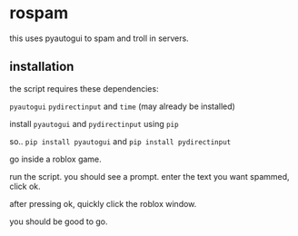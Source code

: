 # rospam
this uses pyautogui to spam and troll in servers.

## installation
the script requires these dependencies:

`pyautogui`
`pydirectinput`
and
`time` (may already be installed)

install `pyautogui` and `pydirectinput` using `pip`


so..
`pip install pyautogui`
and
`pip install pydirectinput`

go inside a roblox game.

run the script. you should see a prompt. enter the text you want spammed, click ok.

after pressing ok, quickly click the roblox window.

you should be good to go.
